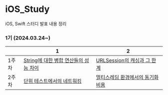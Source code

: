 # iOS_Study
iOS, Swift 스터디 발표 내용 정리

### 1기 (2024.03.24~)
|  | 1 | 2 |
| -- | -- | -- |
| 1주차 | [String에 대한 병합 연산들의 성능 차이](https://github.com/ericKwon95/iOS_Study/blob/main/1%EA%B8%B0/1%EC%A3%BC%EC%B0%A8/String%EC%97%90%20%EB%8C%80%ED%95%9C%20%EB%B3%91%ED%95%A9%20%EC%97%B0%EC%82%B0%EB%93%A4%EC%9D%98%20%EC%84%B1%EB%8A%A5%20%EC%B0%A8%EC%9D%B4.md) | [URLSession의 캐싱과 그 한계](https://github.com/ericKwon95/iOS_Study/blob/main/1%EA%B8%B0/1%EC%A3%BC%EC%B0%A8/URLSession%EC%9D%98%20%EC%BA%90%EC%8B%B1%EA%B3%BC%20%EA%B7%B8%20%ED%95%9C%EA%B3%84.md) |
| 2주차 | [단위 테스트에서의 네트워킹](https://github.com/ericKwon95/iOS_Study/blob/main/1%EA%B8%B0/2%EC%A3%BC%EC%B0%A8/%EB%8B%A8%EC%9C%84%20%ED%85%8C%EC%8A%A4%ED%8A%B8%EC%97%90%EC%84%9C%EC%9D%98%20%EB%84%A4%ED%8A%B8%EC%9B%8C%ED%82%B9.md) | [멀티스레딩 환경에서의 동기화 비용](https://github.com/ericKwon95/iOS_Study/blob/main/1%EA%B8%B0/2%EC%A3%BC%EC%B0%A8/%EB%A9%80%ED%8B%B0%EC%8A%A4%EB%A0%88%EB%94%A9%20%ED%99%98%EA%B2%BD%EC%97%90%EC%84%9C%EC%9D%98%20%EB%8F%99%EA%B8%B0%ED%99%94%20%EB%B9%84%EC%9A%A9.md) |
